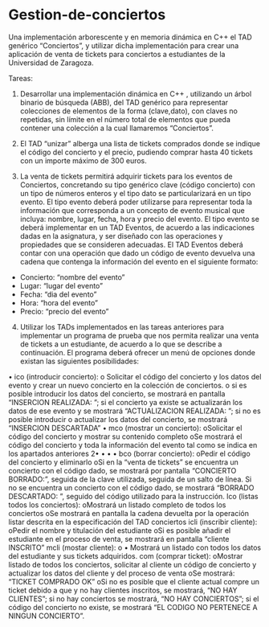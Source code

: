 # Gestion-de-conciertos
Una implementación arborescente y en memoria dinámica en C++ el TAD genérico “Conciertos”, y utilizar dicha implementación para crear una aplicación de venta de tickets para conciertos a estudiantes de la Universidad de Zaragoza.

Tareas:

1. Desarrollar una implementación dinámica en C++ , utilizando un árbol binario de búsqueda (ABB), del TAD genérico para representar colecciones de elementos de la forma (clave,dato), con claves no repetidas, sin límite en el número total de elementos que pueda contener una colección a la cual llamaremos “Conciertos”.

2. El TAD “unizar” alberga una lista de tickets comprados donde se indique el código del concierto y el precio, pudiendo comprar hasta 40 tickets con un importe máximo de 300 euros.

3. La venta de tickets permitirá adquirir tickets para los eventos de Conciertos, concretando su tipo genérico clave (código concierto) con un tipo de números enteros y el tipo dato se particularizará en un tipo evento. El tipo evento deberá poder utilizarse para representar toda la información que corresponda a un concepto de evento musical que incluya: nombre, lugar, fecha, hora y precio del evento. El tipo evento se deberá implementar en un TAD Eventos, de acuerdo a las indicaciones dadas en la asignatura, y ser diseñado con las operaciones y propiedades que se consideren adecuadas. El TAD Eventos deberá contar con una operación que dado un código de evento devuelva una cadena que contenga la información del evento en el siguiente formato:

  - Concierto: “nombre del evento”
  - Lugar: “lugar del evento”
  - Fecha: “dia del evento”
  - Hora: “hora del evento”
  - Precio: “precio del evento”
  
4. Utilizar los TADs implementados en las tareas anteriores para implementar un programa de prueba que nos permita realizar una venta de tickets a un estudiante, de acuerdo a lo que se describe a continuación. El programa deberá ofrecer un menú de opciones donde existan las siguientes posibilidades:


  • ico (introducir concierto):
    o Solicitar el código del concierto y los datos del evento y crear un nuevo concierto en la colección de conciertos.
    o si es posible introducir los datos del concierto, se mostrará en pantalla “INSERCION REALIZADA: ”; si el concierto ya existe se actualizarán los datos de ese evento y se mostrará “ACTUALIZACION REALIZADA: ”; si no es posible introducir o actualizar los datos del concierto, se mostrará “INSERCION DESCARTADA”
  • mco (mostrar un concierto):
oSolicitar el código del concierto y mostrar su contenido completo
oSe mostrará el código del concierto y toda la información del evento tal como se indica en los apartados
anteriores
2•
•
•
•
bco (borrar concierto):
oPedir el código del concierto y eliminarlo
oSi en la “venta de tickets” se encuentra un concierto con el código dado, se mostrará por pantalla
“CONCIERTO BORRADO:”, seguida de la clave utilizada, seguida de un salto de línea. Si no se
encuentra un concierto con el código dado, se mostrará “BORRADO DESCARTADO: ”, seguido del
código utilizado para la instrucción.
lco (listas todos los conciertos):
oMostrará un listado completo de todos los conciertos
oSe mostrará en pantalla la cadena devuelta por la operación listar descrita en la especificación del TAD
conciertos
icli (inscribir cliente):
oPedir el nombre y titulación del estudiante
oSi es posible añadir el estudiante en el proceso de venta, se mostrará en pantalla “cliente INSCRITO”
mcli (mostar cliente):
o
•
Mostrará un listado con todos los datos del estudiante y sus tickets adquiridos.
com (comprar ticket):
oMostrar listado de todos los conciertos, solicitar al cliente un código de concierto y actualizar los datos
del cliente y del proceso de venta
oSe mostrará: “TICKET COMPRADO OK”
oSi no es posible que el cliente actual compre un ticket debido a que y no hay clientes inscritos, se mostrará,
“NO HAY CLIENTES”; si no hay conciertos se mostrará, “NO HAY CONCIERTOS”; si el código del
concierto no existe, se mostrará “EL CODIGO NO PERTENECE A NINGUN CONCIERTO”.

 
